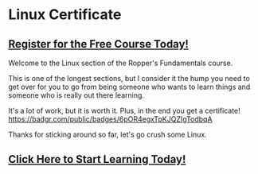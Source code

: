 # Linux Certificate
##  [Register for the Free Course Today!](https://roppers.thinkific.com/courses/computing-fundamentals)
Welcome to the Linux section of the Ropper's Fundamentals course.

This is one of the longest sections, but I consider it the hump you need to get over for you to go from being someone who wants to learn things and someone who is really out there learning. 

It's a lot of work, but it is worth it. Plus, in the end you get a certificate! <https://badgr.com/public/badges/6pOR4egxTpKJQZIgTodbqA>

Thanks for sticking around so far, let's go crush some Linux.
##  [Click Here to Start Learning Today!](https://roppers.thinkific.com/courses/computing-fundamentals)
